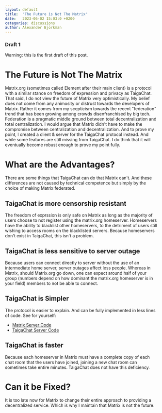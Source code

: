 ```yaml
---
layout: default
title:  "The Future is Not The Matrix"
date:   2023-06-02 15:03:0 +0200
categories: discussions
author: Alexander Björkman
---
```

### Draft 1
Warning: this is the first draft of this post.

# The Future is Not The Matrix
Matrix.org (sometimes called Element after their main client)
is a protocol with a similar stance on freedom of expression and privacy
as TaigaChat.
That said, I do not view the future of Matrix very optimistically.
My belief does not come from any animosity or distrust towards the developers
of Matrix. Rather it comes from my scepticism towards the recent
"federation" trend that has been growing among crowds disenfranchised by
big tech. Federation is a pragmatic middle ground between total
decentralization and total centralization. I would argue that
Matrix didn't have to make the compromise between centralization
and decentralization. And to prove my point, I created a client & server
for the TaigaChat protocol instead. And while some features are still missing
from TaigaChat. I do think that it will eventually become robust enough to
prove my point fully.

# What are the Advantages?
There are some things that TaigaChat can do that Matrix can't.
And these differences are not caused by technical competence but simply
by the choice of making Matrix federated.

## TaigaChat is more censorship resistant
The freedom of exprssion is only safe on Matrix as long as the majority of
users choose to not register using the matrix.org homeserver. Homeservers
have the ability to blacklist other homeservers, to the detriment of users
still wishing to access rooms on the blacklisted servers. Because
homeservers don't exist in TaigaChat, this isn't a problem.

## TaigaChat is less sensitive to server outage
Because users can connect directly to server without the use of
an intermediate home server, server outages affect less people.
Whereas in Matrix, should Matrix.org go down, one can expect around half of your group (numbers depend on
how dominant the matrix.org homeserver is in your field)
members to not be able to connect.

## TaigaChat is Simpler
The protocol is easier to explain. And can be fully implemented in less
lines of code. See for yourself:
- [Matrix Server Code](https://github.com/matrix-org/synapse)
- [TaigaChat Server Code](https://github.com/taigachat/taigachat/tree/master/server)

## TaigaChat is faster
Because each homeserver in Matrix must have a complete copy of each chat room
that the users have joined, joining a new chat room can sometimes take entire minutes.
TaigaChat does not have this deficiency.

# Can it be Fixed?
It is too late now for Matrix to change their entire approach to providing
a decentralized service. Which is why I maintain that Matrix is not the future.



